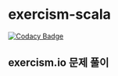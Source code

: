 # exercism-scala

[![Codacy Badge](https://api.codacy.com/project/badge/Grade/f970ca16a03b40568ce3326a6372ea01)](https://www.codacy.com/app/KimDaesap/exercism-scala?utm_source=github.com&amp;utm_medium=referral&amp;utm_content=KimDaesap/exercism-scala&amp;utm_campaign=Badge_Grade)

## exercism.io 문제 풀이
